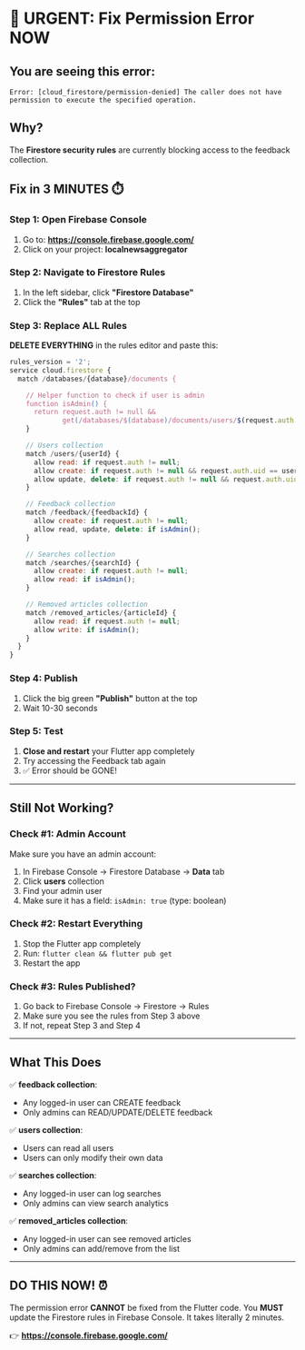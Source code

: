 # 🚨 URGENT: Fix Permission Error NOW

## You are seeing this error:

```
Error: [cloud_firestore/permission-denied] The caller does not have permission to execute the specified operation.
```

## Why?

The **Firestore security rules** are currently blocking access to the feedback collection.

## Fix in 3 MINUTES ⏱️

### Step 1: Open Firebase Console

1. Go to: **https://console.firebase.google.com/**
2. Click on your project: **localnewsaggregator**

### Step 2: Navigate to Firestore Rules

1. In the left sidebar, click **"Firestore Database"**
2. Click the **"Rules"** tab at the top

### Step 3: Replace ALL Rules

**DELETE EVERYTHING** in the rules editor and paste this:

```javascript
rules_version = '2';
service cloud.firestore {
  match /databases/{database}/documents {

    // Helper function to check if user is admin
    function isAdmin() {
      return request.auth != null &&
             get(/databases/$(database)/documents/users/$(request.auth.uid)).data.isAdmin == true;
    }

    // Users collection
    match /users/{userId} {
      allow read: if request.auth != null;
      allow create: if request.auth != null && request.auth.uid == userId;
      allow update, delete: if request.auth != null && request.auth.uid == userId;
    }

    // Feedback collection
    match /feedback/{feedbackId} {
      allow create: if request.auth != null;
      allow read, update, delete: if isAdmin();
    }

    // Searches collection
    match /searches/{searchId} {
      allow create: if request.auth != null;
      allow read: if isAdmin();
    }

    // Removed articles collection
    match /removed_articles/{articleId} {
      allow read: if request.auth != null;
      allow write: if isAdmin();
    }
  }
}
```

### Step 4: Publish

1. Click the big green **"Publish"** button at the top
2. Wait 10-30 seconds

### Step 5: Test

1. **Close and restart** your Flutter app completely
2. Try accessing the Feedback tab again
3. ✅ Error should be GONE!

---

## Still Not Working?

### Check #1: Admin Account

Make sure you have an admin account:

1. In Firebase Console → Firestore Database → **Data** tab
2. Click **users** collection
3. Find your admin user
4. Make sure it has a field: `isAdmin: true` (type: boolean)

### Check #2: Restart Everything

1. Stop the Flutter app completely
2. Run: `flutter clean && flutter pub get`
3. Restart the app

### Check #3: Rules Published?

1. Go back to Firebase Console → Firestore → Rules
2. Make sure you see the rules from Step 3 above
3. If not, repeat Step 3 and Step 4

---

## What This Does

✅ **feedback collection**:

- Any logged-in user can CREATE feedback
- Only admins can READ/UPDATE/DELETE feedback

✅ **users collection**:

- Users can read all users
- Users can only modify their own data

✅ **searches collection**:

- Any logged-in user can log searches
- Only admins can view search analytics

✅ **removed_articles collection**:

- Any logged-in user can see removed articles
- Only admins can add/remove from the list

---

## DO THIS NOW! ⏰

The permission error **CANNOT** be fixed from the Flutter code. You **MUST** update the Firestore rules in Firebase Console. It takes literally 2 minutes.

👉 **https://console.firebase.google.com/**
